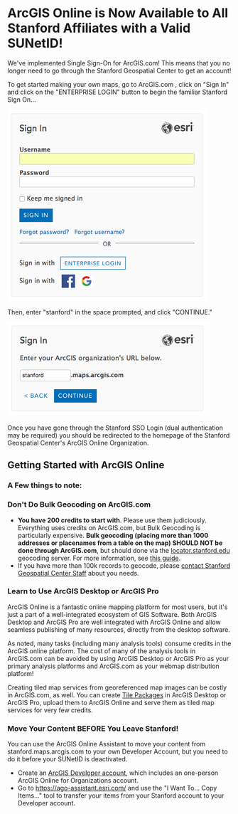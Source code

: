 # ArcGIS Online is Now Available to All Stanford Affiliates with a Valid SUNetID!

We've implemented Single Sign-On for ArcGIS.com! This means that you no longer need to go through the Stanford Geospatial Center to get an account!

To get started making your own maps, go to ArcGIS.com , click on "Sign In" and click on the "ENTERPRISE LOGIN" button to begin the familiar Stanford Sign On...

![Stanford ArcGIS.com Sign On Screen](./images/signon.png)

Then, enter "stanford" in the space prompted, and click "CONTINUE."

![Stanford.](./images/signon2.png)

Once you have gone through the Stanford SSO Login (dual authentication may be required) you should be redirected to the homepage of the Stanford Geospatial Center's ArcGIS Online Organization.

## Getting Started with ArcGIS Online

### A Few things to note:

### Don't Do Bulk Geocoding on ArcGIS.com
* **You have 200 credits to start with**. Please use them judiciously. Everything uses credits on ArcGIS.com, but Bulk Geocoding is particularly expensive.
**Bulk geocoding (placing more than 1000 addresses or placenames from a table on the map) SHOULD NOT be done through ArcGIS.com**, but should done via the [locator.stanford.edu](https://github.com/StanfordGeospatialCenter/SGC_Boilerplate/blob/master/Stanford_Locator_Service_Use.md) geocoding server. For more information, see [this guide](https://github.com/StanfordGeospatialCenter/SGC_Boilerplate/blob/master/Stanford_Locator_Service_Use.md).
* If you have more than 100k records to geocode, please [contact Stanford Geospatial Center Staff](mailto:davidmed@stanford.edu) about you needs.

### Learn to Use ArcGIS Desktop or ArcGIS Pro

ArcGIS Online is a fantastic online mapping platform for most users, but it's just a part of a well-integrated ecosystem of GIS Software. Both ArcGIS Desktop and ArcGIS Pro are well integrated with ArcGIS Online and allow seamless publishing of many resources, directly from the desktop software.

As noted, many tasks (including many analysis tools) consume credits in the ArcGIS online platform. The cost of many of the analysis tools in ArcGIS.com can be avoided by using ArcGIS Desktop or ArcGIS Pro as your primary analysis platforms and ArcGIS.com as your webmap distribution platform!

Creating tiled map services from georeferenced map images can be costly in ArcGIS.com, as well. You can create [Tile Packages](https://blogs.esri.com/esri/arcgis/2016/07/11/tile-packages-hosted-tile-layers/) in ArcGIS Desktop or ArcGIS Pro, upload them to ArcGIS Online and serve them as tiled map services for very few credits.

### Move Your Content **BEFORE** You Leave Stanford!

You can use the ArcGIS Online Assistant to move your content from stanford.maps.arcgis.com to your own Developer Account, but you need to do it before your  SUNetID is deactivated.

* Create an [ArcGIS Developer account](https://developers.arcgis.com/sign-up), which includes an one-person ArcGIS Online for Organizations account.
* Go to https://ago-assistant.esri.com/ and use the "I Want To... Copy Items..." tool to transfer your items from your Stanford account to your Developer account.
